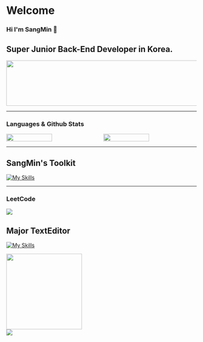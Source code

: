 # Welcome
### Hi I'm SangMin 👋

Super Junior Back-End Developer in Korea.
---
<a href="https://www.gitanimals.org/en_US?utm_medium=image&utm_source=sm010422&utm_content=line">
  <img
    src="https://render.gitanimals.org/lines/sm010422"
    width="600"
    height="120"
  />
</a>


---

### Languages & Github Stats

<div style="display: flex; justify-content: center; gap: 10px;">
  <img src="https://github-readme-stats.vercel.app/api/top-langs/?username=sm010422&layout=compact&theme=dark&hide_border=true&langs_count=6&v=2" style="width: 49%; height: auto;" />
  <img src="https://github-readme-stats.vercel.app/api?username=sm010422&theme=dark&hide_border=true&count_private=true" style="width: 49%; height: auto;" />
</div>


---
## SangMin's Toolkit
[![My Skills](https://skillicons.dev/icons?i=apple,git,github,java,py,mysql,mongodb,spring,kafka,neovim,vim,linux,postman,idea,notion,md)](https://skillicons.dev)

---
### LeetCode
![](https://leetcard.jacoblin.cool/sm010422?border=0&radius=20)


## Major TextEditor
[![My Skills](https://skillicons.dev/icons?i=neovim)](https://skillicons.dev)
<div align="left">
  <img src="https://user-images.githubusercontent.com/292349/213446185-2db63fd5-8c84-459c-9f04-e286382d6e80.png" width="200">
</div>

<a align="center">
    <img src="https://media4.giphy.com/media/v1.Y2lkPTc5MGI3NjExaHlpZzRrdThoYmR6d2YzMWE4OWs0Mm5yang3N2lyZzd1NGpoMXo0eiZlcD12MV9pbnRlcm5hbF9naWZfYnlfaWQmY3Q9Zw/unQ3IJU2RG7DO/giphy.gif"/>
</a>
